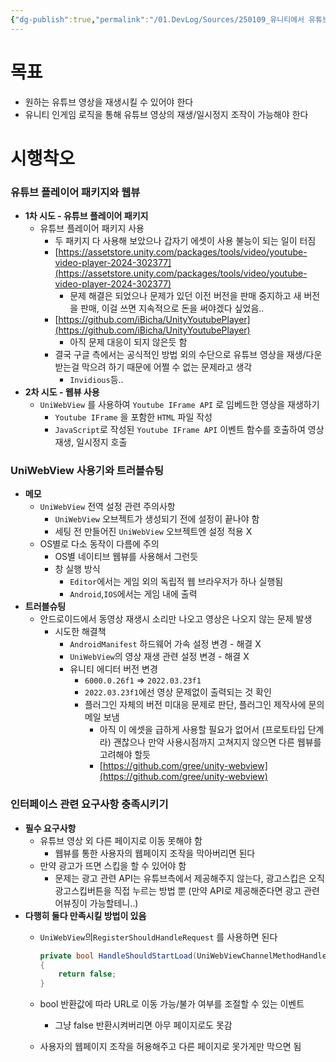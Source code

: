 ```yaml
---
{"dg-publish":true,"permalink":"/01.DevLog/Sources/250109_유니티에서 유튜브 영상 재생 및 조작 구현/","noteIcon":"","created":"2025-05-23T02:21:16.210+09:00","updated":"2025-08-15T16:48:16.717+09:00"}
---
```


# 목표
- 원하는 유튜브 영상을 재생시킬 수 있어야 한다
- 유니티 인게임 로직을 통해 유튜브 영상의 재생/일시정지 조작이 가능해야 한다

# 시행착오

### 유튜브 플레이어 패키지와 웹뷰

- **1차 시도 - 유튜브 플레이어 패키지**
    - 유튜브 플레이어 패키지 사용
        - 두 패키지 다 사용해 보았으나 갑자기 에셋이 사용 불능이 되는 일이 터짐
        - [https://assetstore.unity.com/packages/tools/video/youtube-video-player-2024-302377](https://assetstore.unity.com/packages/tools/video/youtube-video-player-2024-302377)
            - 문제 해결은 되었으나 문제가 있던 이전 버전을 판매 중지하고 새 버전을 판매, 이걸 쓰면 지속적으로 돈을 써야겠다 싶었음..
        - [https://github.com/iBicha/UnityYoutubePlayer](https://github.com/iBicha/UnityYoutubePlayer)
            - 아직 문제 대응이 되지 않은듯 함
        - 결국 구글 측에서는 공식적인 방법 외의 수단으로 유튜브 영상을 재생/다운받는걸 막으려 하기 때문에 어쩔 수 없는 문제라고 생각
            - `Invidious`등..
- **2차 시도 - 웹뷰 사용**
    - `UniWebView` 를 사용하여 `Youtube IFrame API` 로 임베드한 영상을 재생하기
        - `Youtube IFrame` 을 포함한 `HTML` 파일 작성
        - `JavaScript`로 작성된 `Youtube IFrame API` 이벤트 함수를 호출하여 영상 재생, 일시정지 호출

### UniWebView 사용기와 트러블슈팅

- **메모**
    - `UniWebView` 전역 설정 관련 주의사항
        - `UniWebView` 오브젝트가 생성되기 전에 설정이 끝나야 함
        - 세팅 전 만들어진 `UniWebView` 오브젝트엔 설정 적용 X
    - OS별로 다소 동작이 다름에 주의
        - OS별 네이티브 웹뷰를 사용해서 그런듯
        - 창 실행 방식
            - `Editor`에서는 게임 외의 독립적 웹 브라우저가 하나 실행됨
            - `Android`,`IOS`에서는 게임 내에 출력
- **트러블슈팅**
    - 안드로이드에서 동영상 재생시 소리만 나오고 영상은 나오지 않는 문제 발생
        - 시도한 해결책
            - `AndroidManifest` 하드웨어 가속 설정 변경 - 해결 X
            - `UniWebView`의 영상 재생 관련 설정 변경 - 해결 X
            - 유니티 에디터 버전 변경
                - `6000.0.26f1` ⇒ `2022.03.23f1`
                - `2022.03.23f1`에선 영상 문제없이 출력되는 것 확인
                - 플러그인 자체의 버전 미대응 문제로 판단, 플러그인 제작사에 문의 메일 보냄
                    - 아직 이 에셋을 급하게 사용할 필요가 없어서 (프로토타입 단계라) 괜찮으나 만약 사용시점까지 고쳐지지 않으면 다른 웹뷰를 고려해야 할듯
                    - [https://github.com/gree/unity-webview](https://github.com/gree/unity-webview)

### 인터페이스 관련 요구사항 충족시키기

- **필수 요구사항**
    - 유튜브 영상 외 다른 페이지로 이동 못해야 함
        - 웹뷰를 통한 사용자의 웹페이지 조작을 막아버리면 된다
    - 만약 광고가 뜨면 스킵을 할 수 있어야 함
        - 문제는 광고 관련 API는 유튜브측에서 제공해주지 않는다, 광고스킵은 오직 광고스킵버튼을 직접 누르는 방법 뿐 (만약 API로 제공해준다면 광고 관련 어뷰징이 가능할테니..)
- **다행히 둘다 만족시킬 방법이 있음**
    - `UniWebView`의`RegisterShouldHandleRequest` 를 사용하면 된다
        
        ```csharp
        private bool HandleShouldStartLoad(UniWebViewChannelMethodHandleRequest args)
        {    
        	return false;
        }
        ```
        
    - bool 반환값에 따라 URL로 이동 가능/불가 여부를 조절할 수 있는 이벤트
        
        - 그냥 false 반환시켜버리면 아무 페이지로도 못감
    - 사용자의 웹페이지 조작을 허용해주고 다른 페이지로 못가게만 막으면 됨